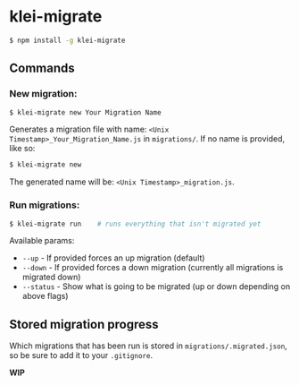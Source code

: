 klei-migrate
==================

```bash
$ npm install -g klei-migrate
```

## Commands

### New migration:

```bash
$ klei-migrate new Your Migration Name
```

Generates a migration file with name: `<Unix Timestamp>_Your_Migration_Name.js` in `migrations/`.
If no name is provided, like so:

```bash
$ klei-migrate new
```

The generated name will be: `<Unix Timestamp>_migration.js`.

### Run migrations:

```bash
$ klei-migrate run    # runs everything that isn't migrated yet
```

Available params:

* `--up` - If provided forces an up migration (default)
* `--down` - If provided forces a down migration (currently all migrations is migrated down)
* `--status` - Show what is going to be migrated (up or down depending on above flags)

## Stored migration progress

Which migrations that has been run is stored in `migrations/.migrated.json`, so be sure to add it to your `.gitignore`.

**WIP**
